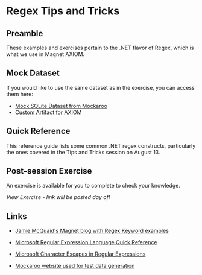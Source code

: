 # Regex Tips and Tricks

## Preamble

These examples and exercises pertain to the .NET flavor of Regex, which is what we use in Magnet AXIOM. 

## Mock Dataset

If you would like to use the same dataset as in the exercise, you can access them here:

* [Mock SQLite Dataset from Mockaroo](https://www.github.com/forensicmike/magnet-regex-tips-tricks/mock_data/mock_data.sqlite)
* [Custom Artifact for AXIOM](https://www.github.com/forensicmike/magnet-regex-tips-tricks/mock_data/mock_data_artifact.xml)

## Quick Reference

This reference guide lists some common .NET regex constructs, particularly the ones covered in the Tips and Tricks session on August 13.

## Post-session Exercise

An exercise is available for you to complete to check your knowledge.

_View Exercise - link will be posted day of!_

## Links

* [Jamie McQuaid's Magnet blog with Regex Keyword examples](https://www.magnetforensics.com/blog/using-keywords-with-magnet-axiom/)

* [Microsoft Regular Expression Language Quick Reference](https://docs.microsoft.com/en-us/dotnet/standard/base-types/regular-expression-language-quick-reference)

* [Microsoft Character Escapes in Regular Expressions](https://docs.microsoft.com/en-us/dotnet/standard/base-types/character-escapes-in-regular-expressions)

* [Mockaroo website used for test data generation](https://www.mockaroo.com)
